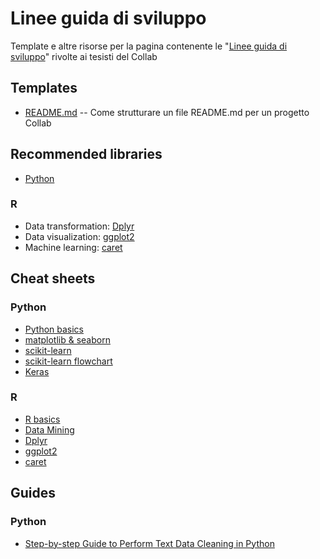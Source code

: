 # Linee guida di sviluppo
Template e altre risorse per la pagina contenente le "[Linee guida di sviluppo](http://collab.di.uniba.it/tesi-di-laurea/come-sviluppare-un-progetto-di-tesi/)" rivolte ai tesisti del Collab

## Templates
* [README.md](template/README.md) -- Come strutturare un file README.md per un progetto Collab

## Recommended libraries

* [Python](Python/libraries.md)

### R

* Data transformation: [Dplyr](https://dplyr.tidyverse.org/)
* Data visualization: [ggplot2](http://ggplot2.tidyverse.org/)
* Machine learning: [caret](https://cran.r-project.org/web/packages/caret/vignettes/caret.html)

## Cheat sheets

### Python

* [Python basics](https://s3.amazonaws.com/assets.datacamp.com/blog_assets/PythonForDataScience.pdf)
* [matplotlib & seaborn](https://www.analyticsvidhya.com/blog/2015/06/data-visualization-in-python-cheat-sheet/)
* [scikit-learn](http://scikit-learn.org/stable/tutorial/machine_learning_map/index.html)
* [scikit-learn flowchart](https://i2.wp.com/thedatascientist.com/wp-content/uploads/2018/06/machine_learning_flowchart_scikit_learn.png)
* [Keras](https://s3.amazonaws.com/assets.datacamp.com/blog_assets/Keras_Cheat_Sheet_Python.pdf)


### R

* [R basics](https://cran.r-project.org/doc/contrib/Baggott-refcard-v2.pdf)
* [Data Mining](https://cran.r-project.org/doc/contrib/YanchangZhao-refcard-data-mining.pdf)
* [Dplyr](https://s3-ap-south-1.amazonaws.com/av-blog-media/wp-content/uploads/2017/02/17091135/R_datatransformation.pdf)
* [ggplot2](https://www.rstudio.com/wp-content/uploads/2015/05/ggplot2-cheatsheet.pdf)
* [caret](https://www.analyticsvidhya.com/infographics/Caret-Package-Infographic.pdf)


## Guides

### Python

* [Step-by-step Guide to Perform Text Data Cleaning in Python](https://www.analyticsvidhya.com/blog/2015/06/quick-guide-text-data-cleaning-python/)
